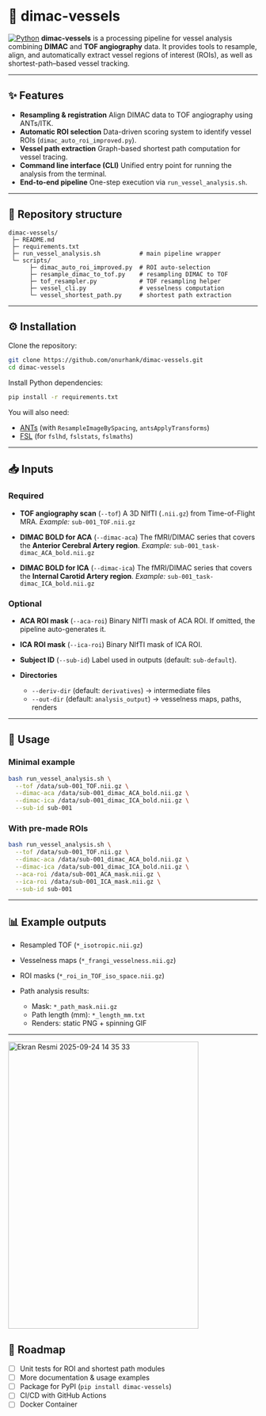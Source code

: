 # 🧠 dimac-vessels

[![Python](https://img.shields.io/badge/python-3.8+-blue.svg)](https://www.python.org/)
**dimac-vessels** is a processing pipeline for vessel analysis combining **DIMAC** and **TOF angiography** data.
It provides tools to resample, align, and automatically extract vessel regions of interest (ROIs), as well as shortest-path–based vessel tracking.

---

## ✨ Features

* **Resampling & registration**
  Align DIMAC data to TOF angiography using ANTs/ITK.
* **Automatic ROI selection**
  Data-driven scoring system to identify vessel ROIs (`dimac_auto_roi_improved.py`).
* **Vessel path extraction**
  Graph-based shortest path computation for vessel tracing.
* **Command line interface (CLI)**
  Unified entry point for running the analysis from the terminal.
* **End-to-end pipeline**
  One-step execution via `run_vessel_analysis.sh`.

---

## 📂 Repository structure

```
dimac-vessels/
 ├─ README.md
 ├─ requirements.txt
 ├─ run_vessel_analysis.sh           # main pipeline wrapper
 └─ scripts/
      ├─ dimac_auto_roi_improved.py  # ROI auto-selection
      ├─ resample_dimac_to_tof.py    # resampling DIMAC to TOF
      ├─ tof_resampler.py            # TOF resampling helper
      ├─ vessel_cli.py               # vesselness computation
      └─ vessel_shortest_path.py     # shortest path extraction
```

---

## ⚙️ Installation

Clone the repository:

```bash
git clone https://github.com/onurhank/dimac-vessels.git
cd dimac-vessels
```

Install Python dependencies:

```bash
pip install -r requirements.txt
```

You will also need:

* [ANTs](http://stnava.github.io/ANTs/) (with `ResampleImageBySpacing`, `antsApplyTransforms`)
* [FSL](https://fsl.fmrib.ox.ac.uk/fsl/fslwiki) (for `fslhd`, `fslstats`, `fslmaths`)

---

## 📥 Inputs

### Required

* **TOF angiography scan** (`--tof`)
  A 3D NIfTI (`.nii.gz`) from Time-of-Flight MRA.
  *Example:* `sub-001_TOF.nii.gz`

* **DIMAC BOLD for ACA** (`--dimac-aca`)
  The fMRI/DIMAC series that covers the **Anterior Cerebral Artery region**.
  *Example:* `sub-001_task-dimac_ACA_bold.nii.gz`

* **DIMAC BOLD for ICA** (`--dimac-ica`)
  The fMRI/DIMAC series that covers the **Internal Carotid Artery region**.
  *Example:* `sub-001_task-dimac_ICA_bold.nii.gz`

### Optional

* **ACA ROI mask** (`--aca-roi`)
  Binary NIfTI mask of ACA ROI. If omitted, the pipeline auto-generates it.
* **ICA ROI mask** (`--ica-roi`)
  Binary NIfTI mask of ICA ROI.
* **Subject ID** (`--sub-id`)
  Label used in outputs (default: `sub-default`).
* **Directories**

  * `--deriv-dir` (default: `derivatives`) → intermediate files
  * `--out-dir` (default: `analysis_output`) → vesselness maps, paths, renders

---

## 🚀 Usage

### Minimal example

```bash
bash run_vessel_analysis.sh \
  --tof /data/sub-001_TOF.nii.gz \
  --dimac-aca /data/sub-001_dimac_ACA_bold.nii.gz \
  --dimac-ica /data/sub-001_dimac_ICA_bold.nii.gz \
  --sub-id sub-001
```

### With pre-made ROIs

```bash
bash run_vessel_analysis.sh \
  --tof /data/sub-001_TOF.nii.gz \
  --dimac-aca /data/sub-001_dimac_ACA_bold.nii.gz \
  --dimac-ica /data/sub-001_dimac_ICA_bold.nii.gz \
  --aca-roi /data/sub-001_ACA_mask.nii.gz \
  --ica-roi /data/sub-001_ICA_mask.nii.gz \
  --sub-id sub-001
```

---

## 📊 Example outputs

* Resampled TOF (`*_isotropic.nii.gz`)
* Vesselness maps (`*_frangi_vesselness.nii.gz`)
* ROI masks (`*_roi_in_TOF_iso_space.nii.gz`)
* Path analysis results:

  * Mask: `*_path_mask.nii.gz`
  * Path length (mm): `*_length_mm.txt`
  * Renders: static PNG + spinning GIF

---
<img width="384" height="580" alt="Ekran Resmi 2025-09-24 14 35 33" src="https://github.com/user-attachments/assets/ecb8f81d-e5e2-4db6-9eee-7e04e391e7ff" />

## 🧩 Roadmap

* [ ] Unit tests for ROI and shortest path modules
* [ ] More documentation & usage examples
* [ ] Package for PyPI (`pip install dimac-vessels`)
* [ ] CI/CD with GitHub Actions
* [ ] Docker Container
